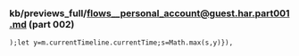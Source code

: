 ### kb/previews_full/flows__personal_account@guest.har.part001.md (part 002)

```md
);let y=m.currentTimeline.currentTime;s=Math.max(s,y)}),
```

```
